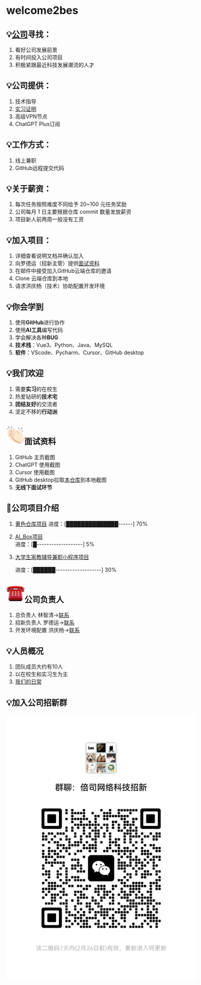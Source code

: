 # welcome2bes
## 💡[公司](image-8.png)寻找：
1. 看好公司发展前景  
2. 有时间投入公司项目  
3. 积极紧跟最近科技发展潮流的人才  

## 💡公司提供：
1. 技术指导  
2. [实习证明](image-7.png)
3. 高级VPN节点  
4. ChatGPT Plus订阅  

## 💡工作方式：
1. 线上兼职
2. GitHub远程提交代码  

## 💡关于薪资：
1. 每次任务按照难度不同给予 20~100 元任务奖励  
2. 公司每月 1 日主要根据仓库 commit 数量发放薪资  
3. 项目新人前两周一般没有工资

## 💡加入项目：
1. 详细查看说明文档并确认加入  
2. 向罗德运（招新主管）提供[面试资料](图片/image.png)  
3. 在邮件中接受加入GitHub云端仓库的邀请
4. Clone 云端仓库到本地
5. 请求洪庆杨（技术）协助配置开发环境  


## 💡你会学到
1. 使用**GitHub**进行协作
2. 使用**AI工具**编写代码
3. 学会解决各种**BUG**
4. **技术栈**：Vue3、Python、Java、MySQL
5. **软件**：VScode、Pycharm、Cursor、GitHub desktop

## 💡我们欢迎
1. 需要**实习**的在校生
2. 热爱钻研的**技术宅**
3. **团结友好**的交流者
4. 坚定不移的**行动派**


##  ![alt text](00F28BBC.png)面试资料
1. GitHub 主页截图  
2. ChatGPT 使用截图 
3. Cursor 使用截图
4. GitHub desktop拉取[本仓库](https://github.com/xiaolinbenben/welcome2bes)到本地截图
5. **无线下面试环节**

## 🚀公司项目介绍
1. [黄色仓库项目](公司项目/黄色仓库/README.md) 
    进度：[██████████████------] 70%

2. [AI_Box项目](公司项目/AI_Box/README.md)  
    进度：[█-------------------] 5%

3. [大学生家教辅导兼职小程序项目](公司项目/大学生家教辅导兼职小程序/README.md)

    进度：[██████-------------------] 30%
## ![alt text](03DB1D1C.png)公司负责人

1. 总负责人 林智清→[联系](图片/林智清微信.jpg)
2. 招新负责人 罗德运→[联系](图片/罗德运微信.jpg)
3. 开发环境配置 洪庆杨→[联系](图片/洪庆杨微信.jpg)

## 💡人员概况
1. 团队成员大约有10人
2. 以在校生和实习生为主
3. [我们的日常](日常.md)


## 💡加入公司招新群
![加入公司招新微信群](图片/招新微信群.jpg)

